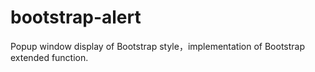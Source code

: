 # bootstrap-alert
Popup window display of Bootstrap style，implementation of Bootstrap extended function.
